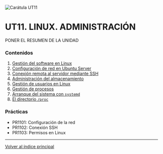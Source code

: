 ![Carátula UT11](imgs/caratula_ut11.png)

# UT11. LINUX. ADMINISTRACIÓN

PONER EL RESUMEN DE LA UNIDAD

### Contenidos

1. [Gestión del software en Linux](01_gestion_software.md)
2. [Configuración de red en Ubuntu Server ](02_configuracion_red.md)
3. [Conexión remota al servidor mediante SSH](03_ssh.md)
4. [Administración del almacenamiento](04_almacenamiento.md)
5. [Gestión de usuarios en Linux](05_usuarios.md)
6. [Gestión de procesos](06_procesos.md)
7. [Arranque del sistema con `systemd`](07_systemd.md)
8. [El directorio `/proc`](08_directorio_proc.md)


### Prácticas

- PR1101: Configuración de la red
- PR1102: Conexión SSH
- PR1103: Permisos en Linux



***
[Volver al índice principal](../index.md)
